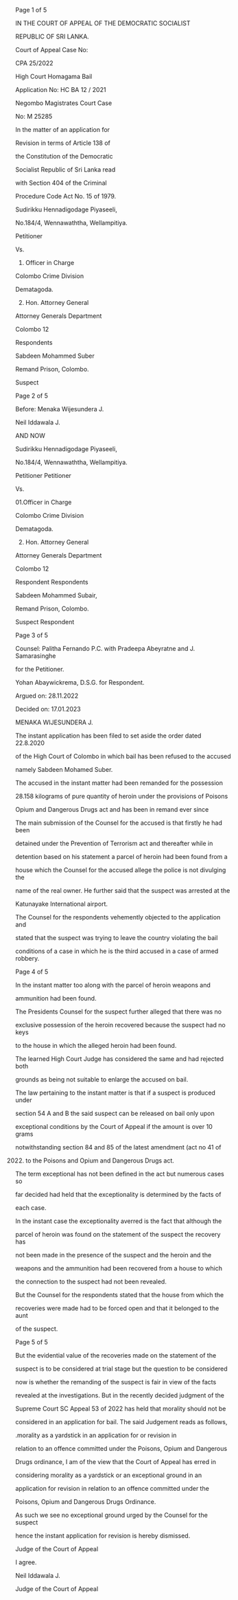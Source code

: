 Page 1 of 5

IN THE COURT OF APPEAL OF THE DEMOCRATIC SOCIALIST

REPUBLIC OF SRI LANKA.

Court of Appeal Case No:

CPA 25/2022

High Court Homagama Bail

Application No: HC BA 12 / 2021

Negombo Magistrates Court Case

No: M 25285

In the matter of an application for

Revision in terms of Article 138 of

the Constitution of the Democratic

Socialist Republic of Sri Lanka read

with Section 404 of the Criminal

Procedure Code Act No. 15 of 1979.

Sudirikku Hennadigodage Piyaseeli,

No.184/4, Wennawaththa, Wellampitiya.

Petitioner

Vs.

01. Officer in Charge

Colombo Crime Division

Dematagoda.

02. Hon. Attorney General

Attorney Generals Department

Colombo 12

Respondents

Sabdeen Mohammed Suber

Remand Prison, Colombo.

Suspect

Page 2 of 5

Before: Menaka Wijesundera J.

Neil Iddawala J.

AND NOW

Sudirikku Hennadigodage Piyaseeli,

No.184/4, Wennawaththa, Wellampitiya.

Petitioner Petitioner

Vs.

01.Officer in Charge

Colombo Crime Division

Dematagoda.

02. Hon. Attorney General

Attorney Generals Department

Colombo 12

Respondent Respondents

Sabdeen Mohammed Subair,

Remand Prison, Colombo.

Suspect Respondent

Page 3 of 5

Counsel: Palitha Fernando P.C. with Pradeepa Abeyratne and J. Samarasinghe

for the Petitioner.

Yohan Abaywickrema, D.S.G. for Respondent.

Argued on: 28.11.2022

Decided on: 17.01.2023

MENAKA WIJESUNDERA J.

The instant application has been filed to set aside the order dated 22.8.2020

of the High Court of Colombo in which bail has been refused to the accused

namely Sabdeen Mohamed Suber.

The accused in the instant matter had been remanded for the possession

28.158 kilograms of pure quantity of heroin under the provisions of Poisons

Opium and Dangerous Drugs act and has been in remand ever since

The main submission of the Counsel for the accused is that firstly he had been

detained under the Prevention of Terrorism act and thereafter while in

detention based on his statement a parcel of heroin had been found from a

house which the Counsel for the accused allege the police is not divulging the

name of the real owner. He further said that the suspect was arrested at the

Katunayake International airport.

The Counsel for the respondents vehemently objected to the application and

stated that the suspect was trying to leave the country violating the bail

conditions of a case in which he is the third accused in a case of armed robbery.

Page 4 of 5

In the instant matter too along with the parcel of heroin weapons and

ammunition had been found.

The Presidents Counsel for the suspect further alleged that there was no

exclusive possession of the heroin recovered because the suspect had no keys

to the house in which the alleged heroin had been found.

The learned High Court Judge has considered the same and had rejected both

grounds as being not suitable to enlarge the accused on bail.

The law pertaining to the instant matter is that if a suspect is produced under

section 54 A and B the said suspect can be released on bail only upon

exceptional conditions by the Court of Appeal if the amount is over 10 grams

notwithstanding section 84 and 85 of the latest amendment (act no 41 of

2022) to the Poisons and Opium and Dangerous Drugs act.

The term exceptional has not been defined in the act but numerous cases so

far decided had held that the exceptionality is determined by the facts of

each case.

In the instant case the exceptionality averred is the fact that although the

parcel of heroin was found on the statement of the suspect the recovery has

not been made in the presence of the suspect and the heroin and the

weapons and the ammunition had been recovered from a house to which

the connection to the suspect had not been revealed.

But the Counsel for the respondents stated that the house from which the

recoveries were made had to be forced open and that it belonged to the aunt

of the suspect.

Page 5 of 5

But the evidential value of the recoveries made on the statement of the

suspect is to be considered at trial stage but the question to be considered

now is whether the remanding of the suspect is fair in view of the facts

revealed at the investigations. But in the recently decided judgment of the

Supreme Court SC Appeal 53 of 2022 has held that morality should not be

considered in an application for bail. The said Judgement reads as follows,

.morality as a yardstick in an application for or revision in

relation to an offence committed under the Poisons, Opium and Dangerous

Drugs ordinance, I am of the view that the Court of Appeal has erred in

considering morality as a yardstick or an exceptional ground in an

application for revision in relation to an offence committed under the

Poisons, Opium and Dangerous Drugs Ordinance.

As such we see no exceptional ground urged by the Counsel for the suspect

hence the instant application for revision is hereby dismissed.

Judge of the Court of Appeal

I agree.

Neil Iddawala J.

Judge of the Court of Appeal